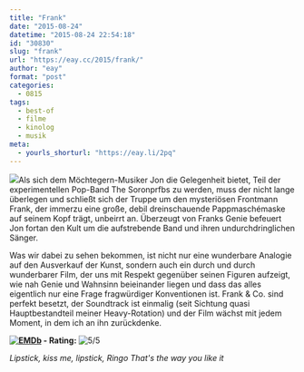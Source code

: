 ```yaml
---
title: "Frank"
date: "2015-08-24"
datetime: "2015-08-24 22:54:18"
id: "30830"
slug: "frank"
url: "https://eay.cc/2015/frank/"
author: "eay"
format: "post"
categories:
  - 0815
tags:
  - best-of
  - filme
  - kinolog
  - musik
meta:
  - yourls_shorturl: "https://eay.li/2pq"
---
```


![](https://eay.cc/uploads/2015/frank.jpg)Als sich dem Möchtegern-Musiker Jon die Gelegenheit bietet, Teil der experimentellen Pop-Band The Soronprfbs zu werden, muss der nicht lange überlegen und schließt sich der Truppe um den mysteriösen Frontmann Frank, der immerzu eine große, debil dreinschauende Pappmaschémaske auf seinem Kopf trägt, unbeirrt an. Überzeugt von Franks Genie befeuert Jon fortan den Kult um die aufstrebende Band und ihren undurchdringlichen Sänger.

Was wir dabei zu sehen bekommen, ist nicht nur eine wunderbare Analogie auf den Ausverkauf der Kunst, sondern auch ein durch und durch wunderbarer Film, der uns mit Respekt gegenüber seinen Figuren aufzeigt, wie nah Genie und Wahnsinn beieinander liegen und dass das alles eigentlich nur eine Frage fragwürdiger Konventionen ist. Frank & Co. sind perfekt besetzt, der Soundtrack ist einmalig (seit Sichtung quasi Hauptbestandteil meiner Heavy-Rotation) und der Film wächst mit jedem Moment, in dem ich an ihn zurückdenke.

 **[![EMDb](https://eay.cc/uploads/pages/emdb/emdb_mini.gif)](http://eay.cc/emdb/) - Rating:** ![5/5](https://eay.cc/uploads/pages/emdb/s_5.gif)

_Lipstick, kiss me, lipstick, Ringo That's the way you like it_
